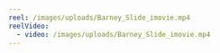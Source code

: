 ```yaml
---
reel: /images/uploads/Barney_Slide_imovie.mp4
reelVideo:
  - video: /images/uploads/Barney_Slide_imovie.mp4
---
```

